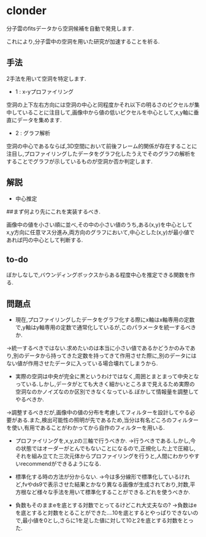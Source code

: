 # clonder

分子雲のfitsデータから空洞候補を自動で発見します.

これにより,分子雲中の空洞を用いた研究が加速することを祈る.

## 手法

2手法を用いて空洞を特定します.

* 1 : x-yプロファイリング

空洞の上下左右方向には空洞の中心と同程度かそれ以下の明るさのピクセルが集中していることに注目して,画像中から値の低いピクセルを中心として,x,y軸に垂直にデータを集めます.

* 2 : グラフ解析

空洞の中心であるならば,3D空間において前後フレーム的関係が存在することに注目し,プロファイリングしたデータをグラフ化したうえでそのグラフの解析をすることでグラフが示しているものが空洞か否か判定します.

## 解説

* 中心推定

##まず何より先にこれを実装するべき.

画像中の値を小さい順に並べ,その中の小さい値のうち,ある(x,y)を中心としてx,y方向に任意マス分進み,両方向のグラフにおいて,中心とした(x,y)が最小値であれば円の中心として判断する.


## to-do

ぼかしなしで,バウンディングボックスからある程度中心を推定できる関数を作る.

## 問題点
* 現在,プロファイリングしたデータをグラフ化する際にx軸はx軸専用の定数で,y軸はy軸専用の定数で通常化しているが,このパラメータを統一するべきか.

→統一するべきではない.求めたいのは本当に小さい値であるかどうかのみであり,別のデータから持ってきた定数を持ってきて作用させた際に,別のデータにはない値が作用させたデータに入っている場合壊れてしまうから.

* 実際の空洞は中央が完全に黒というわけではなく,周囲とまとまって中央となっている.しかし,データがとても大きく細かいところまで見えるため実際の空洞なのかノイズなのか区別できなくなっている.ぼかして情報量を調整してやるべきか.

→調整するべきだが,画像中の値の分布を考慮してフィルターを設計してやる必要がある.また,検出可能性の照明が先であるため,当分は有名どころのフィルターを使い,有用であることがわかってから自作のフィルターを用いる.

* プロファイリングを,x,y,zの三軸で行うべきか.
→行うべきである.しかし,今の状態ではオーダーがとんでもないことになるので,正規化した上で圧縮し,それを組み立てた三次元体からプロファイリングを行うと,人間にわかりやすいrecommendができるようになる.

* 標準化する時の方法が分からない.
→今は多分線形で標準化しているけれど,fvやds9で表示させた結果とかなり異なる画像が生成されており,対数,平方根など様々な手法を用いて標準化することができる.どれを使うべきか.

* 負数もそのままeを底とする対数でとってるけどこれ大丈夫なの?
→負数はeを底とすると対数をとることができた....10を底とするとやっぱりできないので,最小値を0とし,さらに1を足した値に対して10と2を底とする対数をとった.


